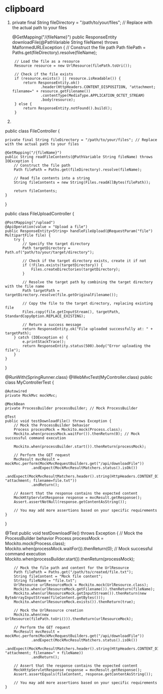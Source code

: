 # clipboard

1.
    private final String fileDirectory = "/path/to/your/files"; // Replace with the actual path to your files

    @GetMapping("/{fileName}")
    public ResponseEntity<Resource> downloadFile(@PathVariable String fileName) throws MalformedURLException {
        // Construct the file path
        Path filePath = Paths.get(fileDirectory).resolve(fileName);
        
        // Load the file as a resource
        Resource resource = new UrlResource(filePath.toUri());

        // Check if the file exists
        if (resource.exists() || resource.isReadable()) {
            return ResponseEntity.ok()
                    .header(HttpHeaders.CONTENT_DISPOSITION, "attachment; filename=" + resource.getFilename())
                    .contentType(MediaType.APPLICATION_OCTET_STREAM)
                    .body(resource);
        } else {
            return ResponseEntity.notFound().build();
        }

2.
public class FileController {

    private final String fileDirectory = "/path/to/your/files"; // Replace with the actual path to your files

    @GetMapping("/{fileName}")
    public String readFileContents(@PathVariable String fileName) throws IOException {
        // Construct the file path
        Path filePath = Paths.get(fileDirectory).resolve(fileName);

        // Read file contents into a string
        String fileContents = new String(Files.readAllBytes(filePath));

        return fileContents;
    }
}

public class FileUploadController {

    @PostMapping("/upload")
    @ApiOperation(value = "Upload a file")
    public ResponseEntity<String> handleFileUpload(@RequestParam("file") MultipartFile file) {
        try {
            // Specify the target directory
            Path targetDirectory = Path.of("path/to/your/target/directory");

            // Check if the target directory exists, create it if not
            if (!Files.exists(targetDirectory)) {
                Files.createDirectories(targetDirectory);
            }

            // Resolve the target path by combining the target directory with the file name
            Path targetPath = targetDirectory.resolve(file.getOriginalFilename());

            // Copy the file to the target directory, replacing existing file
            Files.copy(file.getInputStream(), targetPath, StandardCopyOption.REPLACE_EXISTING);

            // Return a success message
            return ResponseEntity.ok("File uploaded successfully at: " + targetPath);
        } catch (IOException e) {
            e.printStackTrace();
            return ResponseEntity.status(500).body("Error uploading the file");
        }
    }
}

@RunWith(SpringRunner.class)
@WebMvcTest(MyController.class)
public class MyControllerTest {

    @Autowired
    private MockMvc mockMvc;

    @MockBean
    private ProcessBuilder processBuilder; // Mock ProcessBuilder

    @Test
    public void testDownloadFile() throws Exception {
        // Mock the ProcessBuilder behavior
        Process processMock = Mockito.mock(Process.class);
        Mockito.when(processMock.waitFor()).thenReturn(0); // Mock successful command execution

        Mockito.when(processBuilder.start()).thenReturn(processMock);

        // Perform the GET request
        MvcResult mvcResult = mockMvc.perform(MockMvcRequestBuilders.get("/api/downloadFile"))
                .andExpect(MockMvcResultMatchers.status().isOk())
                .andExpect(MockMvcResultMatchers.header().string(HttpHeaders.CONTENT_DISPOSITION, "attachment; filename=file.txt"))
                .andReturn();

        // Assert that the response contains the expected content
        MockHttpServletResponse response = mvcResult.getResponse();
        Assert.assertNotNull(response.getContentAsString());

        // You may add more assertions based on your specific requirements
    }
}

@Test
    public void testDownloadFile() throws Exception {
        // Mock the ProcessBuilder behavior
        Process processMock = Mockito.mock(Process.class);
        Mockito.when(processMock.waitFor()).thenReturn(0); // Mock successful command execution
        Mockito.when(processBuilder.start()).thenReturn(processMock);

        // Mock the file path and content for the UrlResource
        Path filePath = Paths.get("/path/to/created/file.txt");
        String fileContent = "Mock file content";
        String fileName = "file.txt";
        UrlResource urlResourceMock = Mockito.mock(UrlResource.class);
        Mockito.when(urlResourceMock.getFilename()).thenReturn(fileName);
        Mockito.when(urlResourceMock.getInputStream()).thenReturn(new ByteArrayInputStream(fileContent.getBytes()));
        Mockito.when(urlResourceMock.exists()).thenReturn(true);

        // Mock the UrlResource creation
        Mockito.when(new UrlResource(filePath.toUri())).thenReturn(urlResourceMock);

        // Perform the GET request
        MvcResult mvcResult = mockMvc.perform(MockMvcRequestBuilders.get("/api/downloadFile"))
                .andExpect(MockMvcResultMatchers.status().isOk())
                .andExpect(MockMvcResultMatchers.header().string(HttpHeaders.CONTENT_DISPOSITION, "attachment; filename=" + fileName))
                .andReturn();

        // Assert that the response contains the expected content
        MockHttpServletResponse response = mvcResult.getResponse();
        Assert.assertEquals(fileContent, response.getContentAsString());

        // You may add more assertions based on your specific requirements
    }


